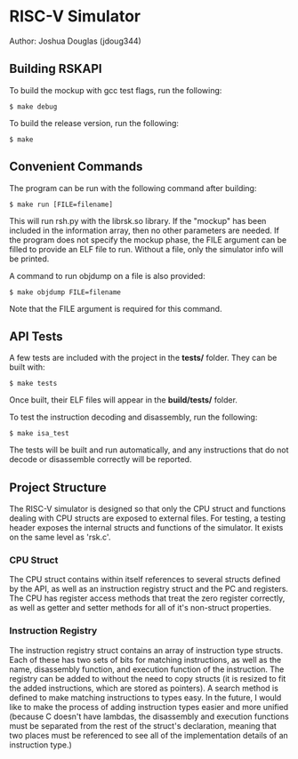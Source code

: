 # RISC-V Simulator
Author: Joshua Douglas (jdoug344)

## Building RSKAPI
To build the mockup with gcc test flags, run the following:
```
$ make debug
```

To build the release version, run the following:
```
$ make
```

## Convenient Commands
The program can be run with the following command after building:
```
$ make run [FILE=filename]
```
This will run rsh.py with the librsk.so library. If the "mockup" has been included in the information array, then no other parameters are needed. If the program does not specify the mockup phase, the FILE argument can be filled to provide an ELF file to run. Without a file, only the simulator info will be printed.

A command to run objdump on a file is also provided:
```
$ make objdump FILE=filename
```
Note that the FILE argument is required for this command.

## API Tests
A few tests are included with the project in the **tests/** folder. They can be built with:
```
$ make tests
```
Once built, their ELF files will appear in the **build/tests/** folder.

To test the instruction decoding and disassembly, run the following:
```
$ make isa_test
```
The tests will be built and run automatically, and any instructions that do not decode or disassemble correctly will be reported.

## Project Structure
The RISC-V simulator is designed so that only the CPU struct and functions dealing with CPU structs are exposed to external files. For testing, a testing header exposes the internal structs and functions of the simulator. It exists on the same level as 'rsk.c'. 

### CPU Struct
The CPU struct contains within itself references to several structs defined by the API, as well as an instruction registry struct and the PC and registers. The CPU has register access methods that treat the zero register correctly, as well as getter and setter methods for all of it's non-struct properties.

### Instruction Registry
The instruction registry struct contains an array of instruction type structs. Each of these has two sets of bits for matching instructions, as well as the name, disassembly function, and execution function of the instruction. The registry can be added to without the need to copy structs (it is resized to fit the added instructions, which are stored as pointers). A search method is defined to make matching instructions to types easy. In the future, I would like to make the process of adding instruction types easier and more unified (because C doesn't have lambdas, the disassembly and execution functions must be separated from the rest of the struct's declaration, meaning that two places must be referenced to see all of the implementation details of an instruction type.)
